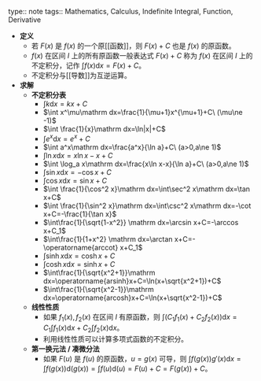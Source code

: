 type:: note
tags:: Mathematics, Calculus, Indefinite Integral, Function, Derivative

- **定义**
	- 若 $F(x)$ 是 $f(x)$ 的一个原[[函数]]，则 $F(x)+C$ 也是 $f(x)$ 的原函数。
	- $f(x)$ 在区间 $I$ 上的所有原函数一般表达式 $F(x)+C$ 称为 $f(x)$ 在区间 $I$ 上的不定积分，记作 $\int f(x)\mathrm dx=F(x)+C$。
	- 不定积分与[[导数]]为互逆运算。
- **求解**
	- **不定积分表**
		- $\int k\mathrm dx=kx+C$
		- $\int x^\mu\mathrm dx=\frac{1}{\mu+1}x^{\mu+1}+C\ (\mu\ne -1)$
		- $\int \frac{1}{x}\mathrm dx=\ln|x|+C$
		- $\int e^x\mathrm dx=e^x+C$
		- $\int a^x\mathrm dx=\frac{a^x}{\ln a}+C\ (a>0,a\ne 1)$
		- $\int \ln x\mathrm dx=x\ln x-x+C$
		- $\int \log_a x\mathrm dx=\frac{x\ln x-x}{\ln a}+C\ (a>0,a\ne 1)$
		- $\int \sin x\mathrm dx=-\cos x+C$
		- $\int \cos x\mathrm dx=\sin x+C$
		- $\int \frac{1}{\cos^2 x}\mathrm dx=\int\sec^2 x\mathrm dx=\tan x+C$
		- $\int \frac{1}{\sin^2 x}\mathrm dx=\int\csc^2 x\mathrm dx=-\cot x+C=-\frac{1}{\tan x}$
		- $\int\frac{1}{\sqrt{1-x^2}} \mathrm dx=\arcsin x+C=-\arccos x+C_1$
		- $\int\frac{1}{1+x^2} \mathrm dx=\arctan x+C=-\operatorname{arccot} x+C_1$
		- $\int \sinh x\mathrm dx=\cosh x+C$
		- $\int\cosh x\mathrm dx=\sinh x+C$
		- $\int\frac{1}{\sqrt{x^2+1}}\mathrm dx=\operatorname{arsinh}x+C=\ln(x+\sqrt{x^2+1})+C$
		- $\int\frac{1}{\sqrt{x^2-1}}\mathrm dx=\operatorname{arcosh}x+C=\ln(x+\sqrt{x^2-1})+C$
	- **线性性质**
		- 如果 $f_1(x),f_2(x)$ 在区间 $I$ 有原函数，则 $\int(C_1f_1(x)+C_2f_2(x))\mathrm dx=C_1\int f_1(x)\mathrm dx+C_2\int f_2(x)\mathrm dx$。
		- 利用线性性质可以计算多项式函数的不定积分。
	- **第一换元法 / 凑微分法**
		- 如果 $F(u)$ 是 $f(u)$ 的原函数，$u=g(x)$ 可导，则 $\int f(g(x))g'(x)\mathrm dx=\int f(g(x))\mathrm d(g(x))=\int f(u)\mathrm d(u)=F(u)+C=F(g(x))+C$。